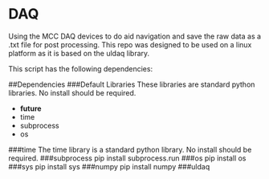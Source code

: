 # DAQ
Using the MCC DAQ devices to do aid navigation and save the raw data as a .txt file for post processing. This repo was designed to be used on a linux platform as it is based on the uldaq library.

This script has the following dependencies:

##Dependencies
###Default Libraries
These libraries are standard python libraries. No install should be required.
- __future__
- time
- subprocess
- os


###time
The time library is a standard python library. No install should be required.
###subprocess
pip install subprocess.run
###os
pip install os
###sys
pip install sys
###numpy
pip install numpy
###uldaq
